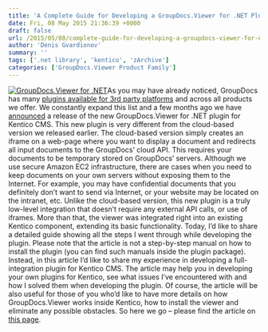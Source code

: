 ```yaml
---
title: 'A Complete Guide for Developing a GroupDocs.Viewer for .NET Plugin for Kentico CMS'
date: Fri, 08 May 2015 21:36:39 +0000
draft: false
url: /2015/05/08/complete-guide-for-developing-a-groupdocs-viewer-for-net-plugin-for-kentico-cms/
author: 'Denis Gvardionov'
summary: ''
tags: ['.net library', 'kentico', 'zArchive']
categories: ['GroupDocs.Viewer Product Family']
---
```


[![GroupDocs.Viewer for .NET](https://blog.groupdocs.com/wp-content/uploads/sites/4/2014/04/GD_VWR_NETIcon_114.png)](https://docs.groupdocs.com/viewer/net)As you may have already noticed, GroupDocs has many [plugins available for 3rd party platforms](http://groupdocs.com/marketplace/plugins) and across all products we offer. We constantly expand this list and a few months ago we have [announced](https://blog.groupdocs.com/display-pdf-microsoft-office-and-other-document-types-on-your-kentico-site) a release of the new GroupDocs.Viewer for .NET plugin for Kentico CMS. This new plugin is very different from the cloud-based version we released earlier. The cloud-based version simply creates an iframe on a web-page where you want to display a document and redirects all input documents to the GroupDocs’ cloud API. This requires your documents to be temporary stored on GroupDocs’ servers. Although we use secure Amazon EC2 infrastructure, there are cases when you need to keep documents on your own servers without exposing them to the Internet. For example, you may have confidential documents that you definitely don’t want to send via Internet, or your website may be located on the intranet, etc. Unlike the cloud-based version, this new plugin is a truly low-level integration that doesn’t require any external API calls, or use of iframes. More than that, the viewer was integrated right into an existing Kentico component, extending its basic functionality. Today, I’d like to share a detailed guide showing all the steps I went through while developing the plugin. Please note that the article is not a step-by-step manual on how to install the plugin (you can find such manuals inside the plugin package). Instead, in this article I’d like to share my experience in developing a full-integration plugin for Kentico CMS. The article may help you in developing your own plugins for Kentico, see what issues I’ve encountered with and how I solved them when developing the plugin. Of course, the article will be also useful for those of you who’d like to have more details on how GroupDocs.Viewer works inside Kentico, how to install the viewer and eliminate any possible obstacles. So here we go – please find the article on [this page](https://docs.groupdocs.com/viewer/net).





